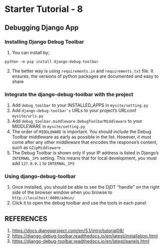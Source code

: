 # Starter Tutorial - 8

## Debugging Django App

### Installing Django Debug Toolbar
1. You can install by;
```
python -m pip install django-debug-toolbar
```
2. The better way is using `requirements.in` and `requirements.txt` file. It ensures, the versions of python packages are documented and easy to share

### Integrate the django-debug-toolbar with the project
1. Add `debug_toolbar` to your INSTALLED_APPS in `mysite/setting.py`
2. Add `django-debug-toolbar’s` URLs to your project’s URLconf `mysite/urls.py`
3. Add `debug_toolbar.middleware.DebugToolbarMiddleware` to your MIDDLEWARE in `mysite/setting.py`
4. The order of `MIDDLEWARE` is important. You should include the Debug Toolbar middleware as early as possible in the list. However, it must come after any other middleware that encodes the response’s content, such as `GZipMiddleware`
5. The Debug Toolbar is shown only if your IP address is listed in Django’s `INTERNAL_IPS` setting. This means that for local development, you must add `127.0.0.1` to `INTERNAL_IPS`


### Using django-debug-toolbar
1. Once installed, you should be able to see the DjDT “handle” on the right side of the browser window when you browse to `http://localhost:8000/admin/`
2. Click it to open the debug toolbar and use the tools in each panel


## REFERENCES
1. https://docs.djangoproject.com/en/5.1/intro/tutorial08/
2. https://django-debug-toolbar.readthedocs.io/en/latest/installation.html
3. https://django-debug-toolbar.readthedocs.io/en/latest/panels.html